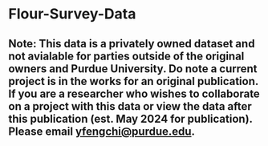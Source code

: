 # Flour-Survey-Data
## Note: This data is a privately owned dataset and not avialable for parties outside of the original owners and Purdue University. Do note a current project is in the works for an original publication. If you are a researcher who wishes to collaborate on a project with this data or view the data after this publication (est. May 2024 for publication). Please email yfengchi@purdue.edu. 
